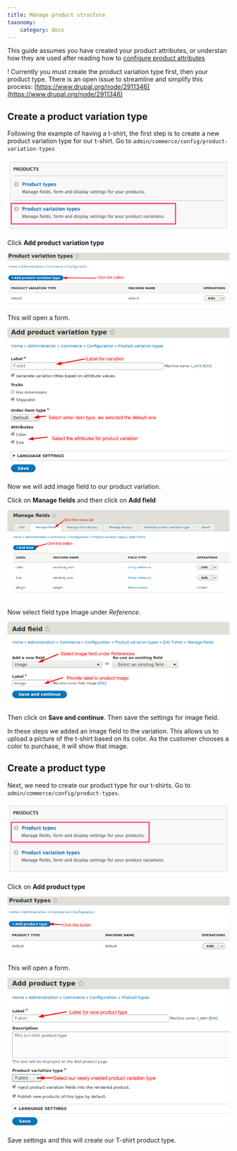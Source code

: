 ```yaml
---
title: Manage product structure
taxonomy:
    category: docs
---
```


This guide assumes you have created your product attributes, or understan how they are used after reading how to [configure product attributes](../02.configure-product-attributes)

! Currently you must create the product variation type first, then your product type. There is an open issue to streamline and simplify this process: [https://www.drupal.org/node/2911346](https://www.drupal.org/node/2911346)

## Create a product variation type

Following the example of having a t-shirt, the first step is to create a new product variation type for our t-shirt. Go to ``admin/commerce/config/product-variation-types``

![Configuration form](images/commerce-configuration-variation-types.png)

Click **Add product variation type**

![Click on Add product variation type](product-variation-1.png)

This will open a form.

![Fill product variation form](product-variation-2.png)

Now we will add image field to our product variation.

Click on **Manage fields** and then click on **Add field**

![Click Add field under Manage fields tab](product-variation-3.png)

Now select field type Image under *Reference*.

![Create an image field](product-variation-4.png)

Then click on **Save and continue**. Then save the settings for image field.

In these steps we added an image field to the variation. This allows us to upload a picture of the t-shirt based on its color. As the customer chooses a color to purchase, it will show that image.

## Create a product type

Next, we need to create our product type for our t-shirts. Go to `admin/commerce/config/product-types`.

![Click on Product types](images/commerce-configuration-product-types.png)

Click on **Add product type**

![Click on Add product type](product-type-1.png)

This will open a form.

![Fill product type form](product-type-2.png)

Save settings and this will create our T-shirt product type.